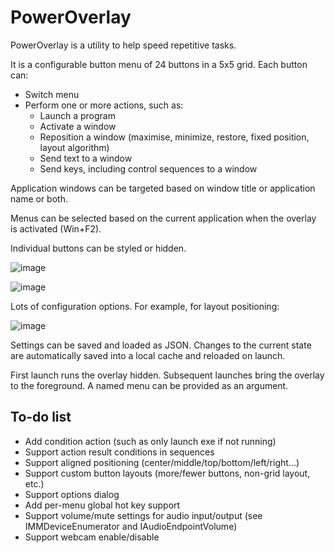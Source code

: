 # PowerOverlay

PowerOverlay is a utility to help speed repetitive tasks.

It is a configurable button menu of 24 buttons in a 5x5 grid. Each button can:

* Switch menu
* Perform one or more actions, such as:
  * Launch a program
  * Activate a window
  * Reposition a window (maximise, minimize, restore, fixed position, layout algorithm)
  * Send text to a window
  * Send keys, including control sequences to a window

Application windows can be targeted based on window title or application name or both.

Menus can be selected based on the current application when the overlay is activated (Win+F2).

Individual buttons can be styled or hidden.

![image](https://user-images.githubusercontent.com/5338720/177738522-0afee2c2-66ba-4170-baa1-48517bd93b6e.png)

![image](https://user-images.githubusercontent.com/5338720/177740068-336c1156-cd6b-49f6-9e49-deffebc82816.png)

Lots of configuration options. For example, for layout positioning:

![image](https://user-images.githubusercontent.com/5338720/177740479-1422a1fb-44fa-4329-bb98-c4d4001b904b.png)

Settings can be saved and loaded as JSON. Changes to the current state are automatically saved into a local cache and reloaded on launch.

First launch runs the overlay hidden. Subsequent launches bring the overlay to the foreground.
A named menu can be provided as an argument.

## To-do list

* Add condition action (such as only launch exe if not running)
* Support action result conditions in sequences
* Support aligned positioning (center/middle/top/bottom/left/right...)
* Support custom button layouts (more/fewer buttons, non-grid layout, etc.)
* Support options dialog
* Add per-menu global hot key support
* Support volume/mute settings for audio input/output (see IMMDeviceEnumerator and IAudioEndpointVolume)
* Support webcam enable/disable
